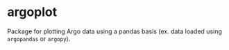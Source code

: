 # argoplot
Package for plotting Argo data using a pandas basis (ex. data loaded using `argopandas` or `argopy`).
